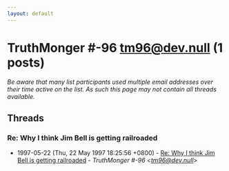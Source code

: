 ```yaml
---
layout: default
---
```


# TruthMonger  #-96 <tm96@dev.null> (1 posts)

_Be aware that many list participants used multiple email addresses over their time active on the list. As such this page may not contain all threads available._

## Threads

### Re: Why I think Jim Bell is getting railroaded
+ 1997-05-22 (Thu, 22 May 1997 18:25:56 +0800) - [Re: Why I think Jim Bell is getting railroaded](/archive/1997/05/65296e853f26eb9c35a04d698bae9c88de8d6be22053fe2ac15ed27eb1aadb40) - _TruthMonger  #-96 \<tm96@dev.null\>_

